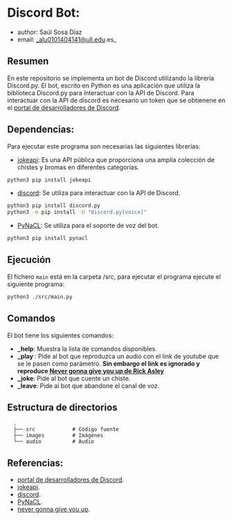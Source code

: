 # Discord Bot: 
* author: Saúl Sosa Díaz
* email: _alu0101404141@ull.edu.es_

## Resumen
En este repositorio se implementa un bot de Discord utilizando la librería Discord.py.
El bot, escrito en Python es una aplicación que utiliza la biblioteca Discord.py para interactuar con la API de Discord.
Para interactuar con la API de discord es necesario un token que se obtienene en el [portal de desarrolladores de Discord](https://discord.com/developers/applications).


## Dependencias:
Para ejecutar este programa son necesarias las siguientes librerías:
* [jokeapi](https://sv443.net/jokeapi/v2/): Es una API pública que proporciona una amplia colección de chistes y bromas en diferentes categorías.
```BASH
python3 pip install jokeapi
```

* [discord](https://discordpy.readthedocs.io/en/stable/): Se utiliza para interactuar con la API de Discord.
```BASH
python3 pip install discord.py
python3 -m pip install -U "discord.py[voice]"
```

* [PyNaCL](https://pypi.org/project/PyNaCl/): Se utiliza para el soporte de voz del bot.
```BASH
python3 pip install pynacl
```

## Ejecución 
El fichero `main` está en la carpeta /src, para ejecutar el programa ejecute el siguiente programa:

```BASH
python3 ./src/main.py
```

## Comandos
El bot tiene los siguientes comandos:
* **_help**: Muestra la lista de comandos disponibles.
* **_play <link>**: Pide al bot que reproduzca un audio con el link de youtube que se le pasen como parámetro. **Sin embargo el link es ignorado y reproduce [Never gonna give you up de Rick Asley](https://www.youtube.com/watch?v=dQw4w9WgXcQ&ab_channel=RickAstley)**
* **_joke**: Pide al bot que cuente un chiste.
* **_leave**: Pide al bot que abandone el canal de voz.


## Estructura de directorios
```
  .
  ├── src            # Código fuente
  ├── images         # Imágenes 
  └── audio          # Audio
```

## Referencias:
* [portal de desarrolladores de Discord](https://discord.com/developers/applications).
* [jokeapi](https://sv443.net/jokeapi/v2/).
* [discord](https://discordpy.readthedocs.io/en/stable/).
* [PyNaCL](https://pypi.org/project/PyNaCl/).
* [never gonna give you up](https://www.youtube.com/watch?v=dQw4w9WgXcQ&ab_channel=RickAstley).


[Python website]: <https://www.python.org/downloads/>
